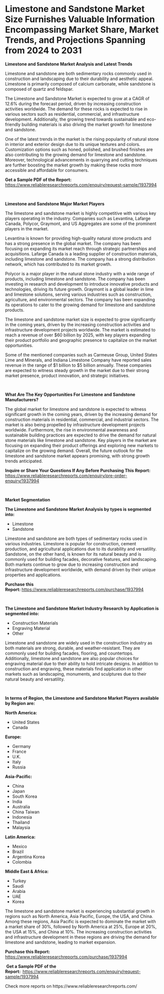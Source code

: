 <p><h1>Limestone and Sandstone Market Size Furnishes Valuable Information Encompassing Market Share, Market Trends, and Projections Spanning from 2024 to 2031</h1></p><p><strong>Limestone and Sandstone Market Analysis and Latest Trends</strong></p>
<p><p>Limestone and sandstone are both sedimentary rocks commonly used in construction and landscaping due to their durability and aesthetic appeal. Limestone is primarily composed of calcium carbonate, while sandstone is composed of quartz and feldspar.</p><p>The Limestone and Sandstone Market is expected to grow at a CAGR of 12.6% during the forecast period, driven by increasing construction activities worldwide. The demand for these rocks is expected to rise in various sectors such as residential, commercial, and infrastructure development. Additionally, the growing trend towards sustainable and eco-friendly building materials is also driving the market growth for limestone and sandstone.</p><p>One of the latest trends in the market is the rising popularity of natural stone in interior and exterior design due to its unique textures and colors. Customization options such as honed, polished, and brushed finishes are also contributing to the growing demand for limestone and sandstone. Moreover, technological advancements in quarrying and cutting techniques are further boosting the market growth by making these rocks more accessible and affordable for consumers.</p></p>
<p><strong>Get a Sample PDF of the Report:&nbsp;</strong> <a href="https://www.reliableresearchreports.com/enquiry/request-sample/1937994">https://www.reliableresearchreports.com/enquiry/request-sample/1937994</a></p>
<p>&nbsp;</p>
<p><strong>Limestone and Sandstone Major Market Players</strong></p>
<p><p>The limestone and sandstone market is highly competitive with various key players operating in the industry. Companies such as Levantina, Lafarge Canada, Polycor, Graymont, and US Aggregates are some of the prominent players in the market.</p><p>Levantina is known for providing high-quality natural stone products and has a strong presence in the global market. The company has been focusing on expanding its market reach through strategic partnerships and acquisitions. Lafarge Canada is a leading supplier of construction materials, including limestone and sandstone. The company has a strong distribution network, which has contributed to its market growth.</p><p>Polycor is a major player in the natural stone industry with a wide range of products, including limestone and sandstone. The company has been investing in research and development to introduce innovative products and technologies, driving its future growth. Graymont is a global leader in lime and limestone solutions, serving various industries such as construction, agriculture, and environmental sectors. The company has been expanding its operations to cater to the growing demand for limestone and sandstone products.</p><p>The limestone and sandstone market size is expected to grow significantly in the coming years, driven by the increasing construction activities and infrastructure development projects worldwide. The market is estimated to reach a revenue of over $60 billion by 2025, with key players expanding their product portfolio and geographic presence to capitalize on the market opportunities.</p><p>Some of the mentioned companies such as Carmeuse Group, United States Lime and Minerals, and Indiana Limestone Company have reported sales revenue in the range of $1 billion to $5 billion annually. These companies are expected to witness steady growth in the market due to their strong market presence, product innovation, and strategic initiatives.</p></p>
<p>&nbsp;</p>
<p><strong>What Are The Key Opportunities For Limestone and Sandstone Manufacturers?</strong></p>
<p><p>The global market for limestone and sandstone is expected to witness significant growth in the coming years, driven by the increasing demand for construction materials in residential, commercial, and industrial sectors. The market is also being propelled by infrastructure development projects worldwide. Furthermore, the rise in environmental awareness and sustainable building practices are expected to drive the demand for natural stone materials like limestone and sandstone. Key players in the market are focusing on expanding their product offerings and exploring new markets to capitalize on the growing demand. Overall, the future outlook for the limestone and sandstone market appears promising, with strong growth trends anticipated.</p></p>
<p><strong>Inquire or Share Your Questions If Any Before Purchasing This Report:</strong> <a href="https://www.reliableresearchreports.com/enquiry/pre-order-enquiry/1937994">https://www.reliableresearchreports.com/enquiry/pre-order-enquiry/1937994</a></p>
<p>&nbsp;</p>
<p><strong>Market Segmentation</strong></p>
<p><strong>The Limestone and Sandstone Market Analysis by types is segmented into:</strong></p>
<p><ul><li>Limestone</li><li>Sandstone</li></ul></p>
<p><p>Limestone and sandstone are both types of sedimentary rocks used in various industries. Limestone is popular for construction, cement production, and agricultural applications due to its durability and versatility. Sandstone, on the other hand, is known for its natural beauty and is commonly used for building facades, decorative features, and landscaping. Both markets continue to grow due to increasing construction and infrastructure development worldwide, with demand driven by their unique properties and applications.</p></p>
<p><strong>Purchase this Report:&nbsp;</strong><a href="https://www.reliableresearchreports.com/purchase/1937994">https://www.reliableresearchreports.com/purchase/1937994</a></p>
<p>&nbsp;</p>
<p><strong>The Limestone and Sandstone Market Industry Research by Application is segmented into:</strong></p>
<p><ul><li>Construction Materials</li><li>Engraving Material</li><li>Other</li></ul></p>
<p><p>Limestone and sandstone are widely used in the construction industry as both materials are strong, durable, and weather-resistant. They are commonly used for building facades, flooring, and countertops. Additionally, limestone and sandstone are also popular choices for engraving material due to their ability to hold intricate designs. In addition to construction and engraving, these materials find application in other markets such as landscaping, monuments, and sculptures due to their natural beauty and versatility.</p></p>
<p>&nbsp;</p>
<p><strong>In terms of Region, the Limestone and Sandstone Market Players available by Region are:</strong></p>
<p>
    <p> <strong> North America: </strong>
        <ul>
            <li>United States</li>
            <li>Canada</li>
        </ul>
        </p> 
    <p> <strong> Europe: </strong>
        <ul>
            <li>Germany</li>
            <li>France</li>
            <li>U.K.</li>
            <li>Italy</li>
            <li>Russia</li>
        </ul>
        </p> 
    <p> <strong> Asia-Pacific: </strong>
        <ul>
            <li>China</li>
            <li>Japan</li>
            <li>South Korea</li>
            <li>India</li>
            <li>Australia</li>
            <li>China Taiwan</li>
            <li>Indonesia</li>
            <li>Thailand</li>
            <li>Malaysia</li>
        </ul>
        </p> 
    <p> <strong> Latin America: </strong>
        <ul>
            <li>Mexico</li>
            <li>Brazil</li>
            <li>Argentina Korea</li>
            <li>Colombia</li>
        </ul>
        </p> 
    <p> <strong> Middle East & Africa: </strong>
        <ul>
            <li>Turkey</li>
            <li>Saudi</li>
            <li>Arabia</li>
            <li>UAE</li>
            <li>Korea</li>
        </ul>
    </p>
    </p>
<p><p>The limestone and sandstone market is experiencing substantial growth in regions such as North America, Asia Pacific, Europe, the USA, and China. Among these regions, Asia Pacific is expected to dominate the market with a market share of 30%, followed by North America at 25%, Europe at 20%, the USA at 15%, and China at 10%. The increasing construction activities and infrastructure development in these regions are driving the demand for limestone and sandstone, leading to market expansion.</p></p>
<p><strong>Purchase this Report: </strong><a href="https://www.reliableresearchreports.com/purchase/1937994">https://www.reliableresearchreports.com/purchase/1937994</a></p>
<p>&nbsp;<strong>Get a Sample PDF of the Report:&nbsp;&nbsp;</strong><a href="https://www.reliableresearchreports.com/enquiry/request-sample/1937994">https://www.reliableresearchreports.com/enquiry/request-sample/1937994</a></p>
<p><strong></strong></p>
<p>Check more reports on https://www.reliableresearchreports.com/</p>